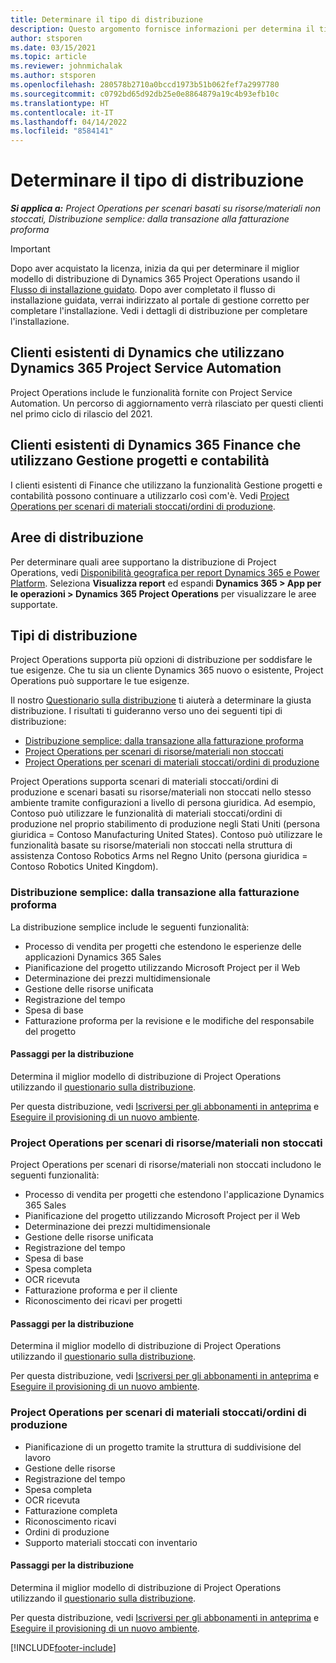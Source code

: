 ```yaml
---
title: Determinare il tipo di distribuzione
description: Questo argomento fornisce informazioni per determina il tipo di distribuzione di Project Operations giusto per la tua azienda.
author: stsporen
ms.date: 03/15/2021
ms.topic: article
ms.reviewer: johnmichalak
ms.author: stsporen
ms.openlocfilehash: 280578b2710a0bccd1973b51b062fef7a2997780
ms.sourcegitcommit: c0792bd65d92db25e0e8864879a19c4b93efb10c
ms.translationtype: HT
ms.contentlocale: it-IT
ms.lasthandoff: 04/14/2022
ms.locfileid: "8584141"
---
```

# <a name="determine-your-deployment-type"></a>Determinare il tipo di distribuzione

_**Si applica a:** Project Operations per scenari basati su risorse/materiali non stoccati, Distribuzione semplice: dalla transazione alla fatturazione proforma_

> [!IMPORTANT]
> Dopo aver acquistato la licenza, inizia da qui per determinare il miglior modello di distribuzione di Dynamics 365 Project Operations usando il [Flusso di installazione guidato](https://aka.ms/provisionprojectoperations).
> Dopo aver completato il flusso di installazione guidata, verrai indirizzato al portale di gestione corretto per completare l'installazione. Vedi i dettagli di distribuzione per completare l'installazione.


## <a name="existing-customers-of-dynamics-using-dynamics-365-project-service-automation"></a>Clienti esistenti di Dynamics che utilizzano Dynamics 365 Project Service Automation
Project Operations include le funzionalità fornite con Project Service Automation. Un percorso di aggiornamento verrà rilasciato per questi clienti nel primo ciclo di rilascio del 2021.

## <a name="existing-customers-of-dynamics-365-finance-using-project-management-and-accounting"></a>Clienti esistenti di Dynamics 365 Finance che utilizzano Gestione progetti e contabilità 

I clienti esistenti di Finance che utilizzano la funzionalità Gestione progetti e contabilità possono continuare a utilizzarlo così com'è. Vedi [Project Operations per scenari di materiali stoccati/ordini di produzione](#pma).


## <a name="deployment-regions"></a>Aree di distribuzione
Per determinare quali aree supportano la distribuzione di Project Operations, vedi [Disponibilità geografica per report Dynamics 365 e Power Platform](https://dynamics.microsoft.com/en-us/geographic-availability/). Seleziona **Visualizza report** ed espandi **Dynamics 365 > App per le operazioni > Dynamics 365 Project Operations** per visualizzare le aree supportate.

## <a name="deployment-types"></a>Tipi di distribuzione
Project Operations supporta più opzioni di distribuzione per soddisfare le tue esigenze. Che tu sia un cliente Dynamics 365 nuovo o esistente, Project Operations può supportare le tue esigenze.

Il nostro [Questionario sulla distribuzione](https://aka.ms/provisionprojectoperations) ti aiuterà a determinare la giusta distribuzione. I risultati ti guideranno verso uno dei seguenti tipi di distribuzione:

- [Distribuzione semplice: dalla transazione alla fatturazione proforma](#lite)
- [Project Operations per scenari di risorse/materiali non stoccati](#integrated)
- [Project Operations per scenari di materiali stoccati/ordini di produzione](#pma)

Project Operations supporta scenari di materiali stoccati/ordini di produzione e scenari basati su risorse/materiali non stoccati nello stesso ambiente tramite configurazioni a livello di persona giuridica. Ad esempio, Contoso può utilizzare le funzionalità di materiali stoccati/ordini di produzione nel proprio stabilimento di produzione negli Stati Uniti (persona giuridica = Contoso Manufacturing United States). Contoso può utilizzare le funzionalità basate su risorse/materiali non stoccati nella struttura di assistenza Contoso Robotics Arms nel Regno Unito (persona giuridica = Contoso Robotics United Kingdom).

### <a name="lite-deployment---deal-to-proforma-invoicing"></a><a  name="lite"></a>Distribuzione semplice: dalla transazione alla fatturazione proforma

La distribuzione semplice include le seguenti funzionalità:

- Processo di vendita per progetti che estendono le esperienze delle applicazioni Dynamics 365 Sales
- Pianificazione del progetto utilizzando Microsoft Project per il Web
- Determinazione dei prezzi multidimensionale
- Gestione delle risorse unificata
- Registrazione del tempo
- Spesa di base
- Fatturazione proforma per la revisione e le modifiche del responsabile del progetto 

#### <a name="deployment-steps"></a>Passaggi per la distribuzione
Determina il miglior modello di distribuzione di Project Operations utilizzando il [questionario sulla distribuzione](https://aka.ms/provisionprojectoperations).

Per questa distribuzione, vedi [Iscriversi per gli abbonamenti in anteprima](lite-preview-subscription-sign-up.md) e [Eseguire il provisioning di un nuovo ambiente](lite-deployment.md). 


### <a name="project-operations-for-resourcenon-stocked-scenarios"></a><a name="integrated"></a>Project Operations per scenari di risorse/materiali non stoccati
Project Operations per scenari di risorse/materiali non stoccati includono le seguenti funzionalità:
 
- Processo di vendita per progetti che estendono l'applicazione Dynamics 365 Sales
- Pianificazione del progetto utilizzando Microsoft Project per il Web
- Determinazione dei prezzi multidimensionale
- Gestione delle risorse unificata
- Registrazione del tempo
- Spesa di base
- Spesa completa
- OCR ricevuta
- Fatturazione proforma e per il cliente 
- Riconoscimento dei ricavi per progetti

#### <a name="deployment-steps"></a>Passaggi per la distribuzione
Determina il miglior modello di distribuzione di Project Operations utilizzando il [questionario sulla distribuzione](https://aka.ms/provisionprojectoperations).

Per questa distribuzione, vedi [Iscriversi per gli abbonamenti in anteprima](resource-sign-up-preview-subscription.md) e [Eseguire il provisioning di un nuovo ambiente](resource-provision-new-environment.md). 


### <a name="project-operations-for-stockedproduction-order-scenarios"></a><a name="pma"></a>Project Operations per scenari di materiali stoccati/ordini di produzione

- Pianificazione di un progetto tramite la struttura di suddivisione del lavoro
- Gestione delle risorse
- Registrazione del tempo
- Spesa completa
- OCR ricevuta
- Fatturazione completa
- Riconoscimento ricavi
- Ordini di produzione
- Supporto materiali stoccati con inventario

#### <a name="deployment-steps"></a>Passaggi per la distribuzione
Determina il miglior modello di distribuzione di Project Operations utilizzando il [questionario sulla distribuzione](https://aka.ms/provisionprojectoperations).

Per questa distribuzione, vedi [Iscriversi per gli abbonamenti in anteprima](/dynamics365/fin-ops-core/dev-itpro/dev-tools/sign-up-preview-subscription?toc=%2fdynamics365%2ffinance%2ftoc.json) e [Eseguire il provisioning di un nuovo ambiente](/dynamics365/fin-ops-core/dev-itpro/deployment/deploy-demo-environment?toc=%2fdynamics365%2ffinance%2ftoc.json). 



[!INCLUDE[footer-include](../includes/footer-banner.md)]